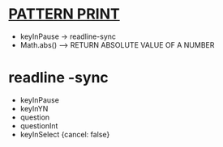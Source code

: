 # [PATTERN PRINT](https://repl.it/@BratiPradhan/practice-pattern?embed=1&output=1)

- keyInPause -> readline-sync
- Math.abs() --> RETURN ABSOLUTE VALUE OF A NUMBER


# readline -sync

- keyInPause
- keyInYN
- question
- questionInt
- keyInSelect {cancel: false}
